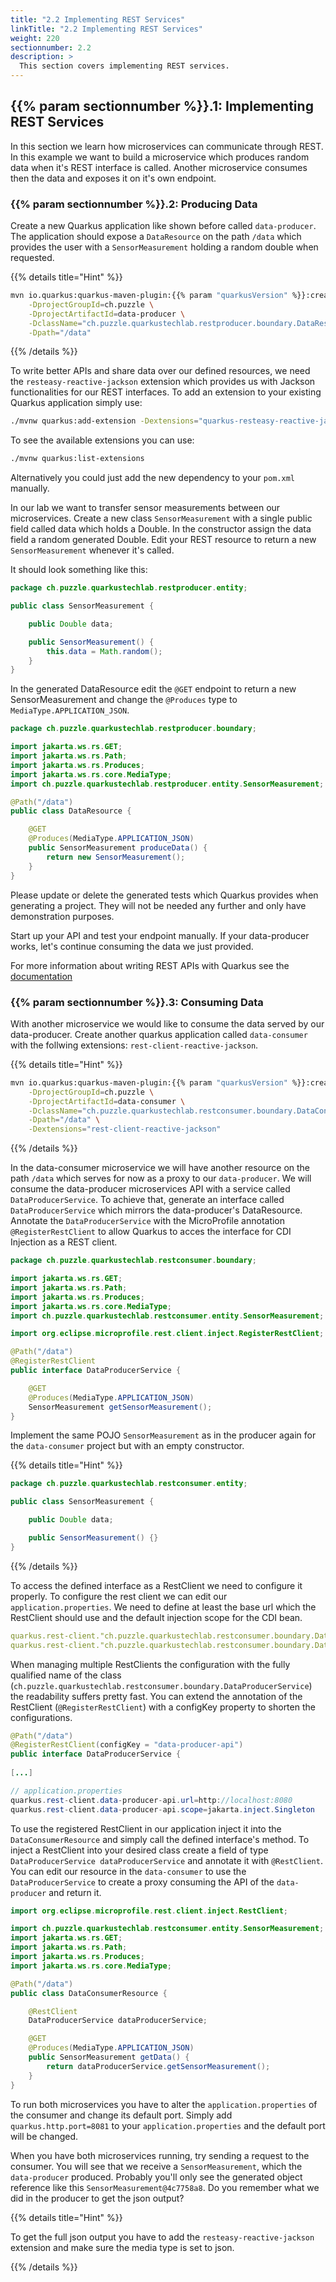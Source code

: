 ```yaml
---
title: "2.2 Implementing REST Services"
linkTitle: "2.2 Implementing REST Services"
weight: 220
sectionnumber: 2.2
description: >
  This section covers implementing REST services.
---
```


## {{% param sectionnumber %}}.1: Implementing REST Services

In this section we learn how microservices can communicate through REST. In this example we want to build a microservice
which produces random data when it's REST interface is called. Another microservice consumes then the data and exposes
it on it's own endpoint.


### {{% param sectionnumber %}}.2: Producing Data

Create a new Quarkus application like shown before called `data-producer`. The application should expose a `DataResource` on the path `/data` which provides the user with a `SensorMeasurement` holding a random double when requested.

{{% details title="Hint" %}}

```bash
mvn io.quarkus:quarkus-maven-plugin:{{% param "quarkusVersion" %}}:create \
    -DprojectGroupId=ch.puzzle \
    -DprojectArtifactId=data-producer \
    -DclassName="ch.puzzle.quarkustechlab.restproducer.boundary.DataResource" \
    -Dpath="/data"
```

{{% /details %}}

To write better APIs and share data over our defined resources, we need the `resteasy-reactive-jackson` extension which provides us with
Jackson functionalities for our REST interfaces.
To add an extension to your existing Quarkus application simply use:

```bash
./mvnw quarkus:add-extension -Dextensions="quarkus-resteasy-reactive-jackson"
```

To see the available extensions you can use:

```bash
./mvnw quarkus:list-extensions
```

Alternatively you could just add the new dependency to your `pom.xml` manually.

In our lab we want to transfer sensor measurements between our microservices. Create a new class `SensorMeasurement` with a single public field called data which holds a Double. In the constructor assign the data field a random generated Double. Edit your REST resource to return a new `SensorMeasurement` whenever it's called.

It should look something like this:

```java
package ch.puzzle.quarkustechlab.restproducer.entity;

public class SensorMeasurement {

    public Double data;

    public SensorMeasurement() {
        this.data = Math.random();
    }
}

```

In the generated DataResource edit the `@GET` endpoint to return a new SensorMeasurement and change the `@Produces` type to `MediaType.APPLICATION_JSON`.

```java
package ch.puzzle.quarkustechlab.restproducer.boundary;

import jakarta.ws.rs.GET;
import jakarta.ws.rs.Path;
import jakarta.ws.rs.Produces;
import jakarta.ws.rs.core.MediaType;
import ch.puzzle.quarkustechlab.restproducer.entity.SensorMeasurement;

@Path("/data")
public class DataResource {

    @GET
    @Produces(MediaType.APPLICATION_JSON)
    public SensorMeasurement produceData() {
        return new SensorMeasurement();
    }
}

```

Please update or delete the generated tests which Quarkus provides when generating a project. They will not be needed any further and only have demonstration purposes.

Start up your API and test your endpoint manually. If your data-producer works, let's continue consuming the data we just provided.

For more information about writing REST APIs with Quarkus see the [documentation](https://quarkus.io/guides/rest-json)


### {{% param sectionnumber %}}.3: Consuming Data

With another microservice we would like to consume the data served by our data-producer. Create another quarkus application called `data-consumer` with the follwing extensions: `rest-client-reactive-jackson`.

{{% details title="Hint" %}}

```bash
mvn io.quarkus:quarkus-maven-plugin:{{% param "quarkusVersion" %}}:create \
    -DprojectGroupId=ch.puzzle \
    -DprojectArtifactId=data-consumer \
    -DclassName="ch.puzzle.quarkustechlab.restconsumer.boundary.DataConsumerResource" \
    -Dpath="/data" \
    -Dextensions="rest-client-reactive-jackson"

```

{{% /details %}}

In the data-consumer microservice we will have another resource on the path `/data` which serves for now as a proxy to our `data-producer`. We will consume the data-producer microservices API with a service called `DataProducerService`. To achieve that, generate an interface called `DataProducerService` which mirrors the data-producer's DataResource. Annotate the `DataProducerService` with the MicroProfile annotation `@RegisterRestClient` to allow Quarkus to acces the interface for CDI Injection as a REST client.

```java
package ch.puzzle.quarkustechlab.restconsumer.boundary;

import jakarta.ws.rs.GET;
import jakarta.ws.rs.Path;
import jakarta.ws.rs.Produces;
import jakarta.ws.rs.core.MediaType;
import ch.puzzle.quarkustechlab.restconsumer.entity.SensorMeasurement;

import org.eclipse.microprofile.rest.client.inject.RegisterRestClient;

@Path("/data")
@RegisterRestClient
public interface DataProducerService {

    @GET
    @Produces(MediaType.APPLICATION_JSON)
    SensorMeasurement getSensorMeasurement();
}
```

Implement the same POJO `SensorMeasurement` as in the producer again for the `data-consumer` project but with an empty constructor.

{{% details title="Hint" %}}

```java
package ch.puzzle.quarkustechlab.restconsumer.entity;

public class SensorMeasurement {

    public Double data;

    public SensorMeasurement() {}
}
```

{{% /details %}}

To access the defined interface as a RestClient we need to configure it properly. To configure the rest client we can edit our `application.properties`.
We need to define at least the base url which the RestClient should use and the default injection scope for the CDI bean.

```yaml
quarkus.rest-client."ch.puzzle.quarkustechlab.restconsumer.boundary.DataProducerService".url=http://localhost:8080
quarkus.rest-client."ch.puzzle.quarkustechlab.restconsumer.boundary.DataProducerService".scope=jakarta.inject.Singleton
```

When managing multiple RestClients the configuration with the fully qualified name of the class (`ch.puzzle.quarkustechlab.restconsumer.boundary.DataProducerService`) the readability suffers pretty fast. You can extend the annotation of the RestClient (`@RegisterRestClient`) with a configKey property to shorten the configurations.

```java
@Path("/data")
@RegisterRestClient(configKey = "data-producer-api")
public interface DataProducerService {
    
[...]
```

```java
// application.properties
quarkus.rest-client.data-producer-api.url=http://localhost:8080
quarkus.rest-client.data-producer-api.scope=jakarta.inject.Singleton
```

To use the registered RestClient in our application inject it into the `DataConsumerResource` and simply call the defined interface's method. To inject a RestClient into your desired class create a field of type `DataProducerService dataProducerService` and annotate it with `@RestClient`.
You can edit our resource in the `data-consumer` to use the `DataProducerService` to create a proxy consuming the API of the `data-producer` and return it.

```java
import org.eclipse.microprofile.rest.client.inject.RestClient;

import ch.puzzle.quarkustechlab.restconsumer.entity.SensorMeasurement;
import jakarta.ws.rs.GET;
import jakarta.ws.rs.Path;
import jakarta.ws.rs.Produces;
import jakarta.ws.rs.core.MediaType;

@Path("/data")
public class DataConsumerResource {

    @RestClient
    DataProducerService dataProducerService;

    @GET
    @Produces(MediaType.APPLICATION_JSON)
    public SensorMeasurement getData() {
        return dataProducerService.getSensorMeasurement();
    }
}
```

To run both microservices you have to alter the `application.properties` of the consumer and change its default port. Simply add `quarkus.http.port=8081` to your `application.properties` and the default port will be changed.

When you have both microservices running, try sending a request to the consumer. You will see that we receive a `SensorMeasurement`, which the `data-producer` produced. Probably you'll only see the generated object reference like this `SensorMeasurement@4c7758a8`. Do you remember what we did in the producer to get the json output?

{{% details title="Hint" %}}

To get the full json output you have to add the `resteasy-reactive-jackson` extension and make sure the media type is set to json.

{{% /details %}}
